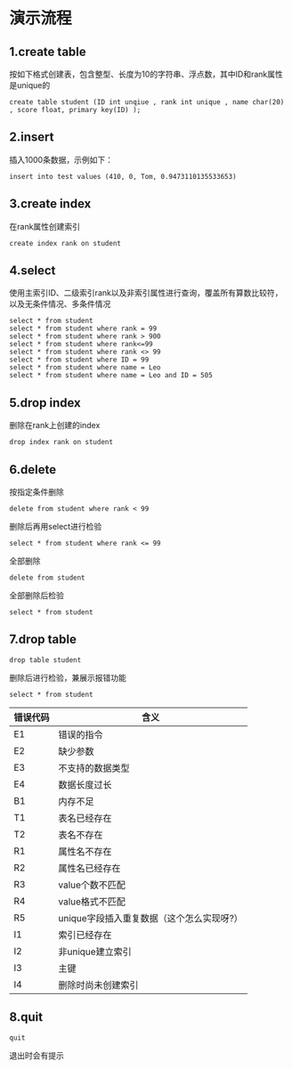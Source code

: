 # 演示流程

## 1.create table

按如下格式创建表，包含整型、长度为10的字符串、浮点数，其中ID和rank属性是unique的

```create table student (ID int unqiue , rank int unique , name char(20) , score float, primary key(ID) );```

## 2.insert

插入1000条数据，示例如下：

```insert into test values (410, 0, Tom, 0.9473110135533653)```



## 3.create index
在rank属性创建索引

```create index rank on student```

## 4.select

使用主索引ID、二级索引rank以及非索引属性进行查询，覆盖所有算数比较符，以及无条件情况、多条件情况

```
select * from student 
select * from student where rank = 99
select * from student where rank > 900
select * from student where rank<=99
select * from student where rank <> 99
select * from student where ID = 99
select * from student where name = Leo
select * from student where name = Leo and ID = 505
```

## 5.drop index
删除在rank上创建的index

```drop index rank on student```



## 6.delete

按指定条件删除

```delete from student where rank < 99```

删除后再用select进行检验

```select * from student where rank <= 99```

全部删除

```delete from student```

全部删除后检验

```select * from student```

## 7.drop table 

```drop table student```

删除后进行检验，兼展示报错功能

```select * from student```

| 错误代码 | 含义                                      |
| -------- | ----------------------------------------- |
| E1       | 错误的指令                                |
| E2       | 缺少参数                                  |
| E3       | 不支持的数据类型                          |
| E4       | 数据长度过长                              |
| B1       | 内存不足                                  |
| T1       | 表名已经存在                              |
| T2       | 表名不存在                                |
| R1       | 属性名不存在                              |
| R2       | 属性名已经存在                            |
| R3       | value个数不匹配                           |
| R4       | value格式不匹配                           |
| R5       | unique字段插入重复数据（这个怎么实现呀?） |
| I1       | 索引已经存在                              |
| I2       | 非unique建立索引                          |
| I3       | 主键                                      |
| I4       | 删除时尚未创建索引                        |

## 8.quit

```quit```

退出时会有提示
